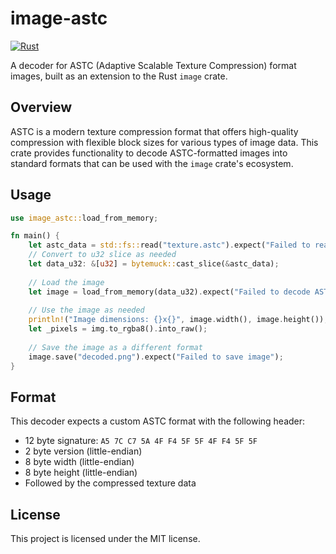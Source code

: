 # image-astc

[![Rust](https://github.com/Moetsuki/image-astc/actions/workflows/rust.yml/badge.svg?branch=main)](https://github.com/Moetsuki/image-astc/actions/workflows/rust.yml)

A decoder for ASTC (Adaptive Scalable Texture Compression) format images, built as an extension to the Rust `image`
crate.

## Overview

ASTC is a modern texture compression format that offers high-quality compression with flexible block sizes for various
types of image data. This crate provides functionality to decode ASTC-formatted images into standard formats that can be
used with the `image` crate's ecosystem.

## Usage

```rust
use image_astc::load_from_memory;

fn main() {
    let astc_data = std::fs::read("texture.astc").expect("Failed to read ASTC file");
    // Convert to u32 slice as needed
    let data_u32: &[u32] = bytemuck::cast_slice(&astc_data);
    
    // Load the image
    let image = load_from_memory(data_u32).expect("Failed to decode ASTC image");
    
    // Use the image as needed
    println!("Image dimensions: {}x{}", image.width(), image.height());
    let _pixels = img.to_rgba8().into_raw();
    
    // Save the image as a different format
    image.save("decoded.png").expect("Failed to save image");
}
```

## Format

This decoder expects a custom ASTC format with the following header:

- 12 byte signature: `A5 7C C7 5A 4F F4 5F 5F 4F F4 5F 5F`
- 2 byte version (little-endian)
- 8 byte width (little-endian)
- 8 byte height (little-endian)
- Followed by the compressed texture data

## License

This project is licensed under the MIT license.
